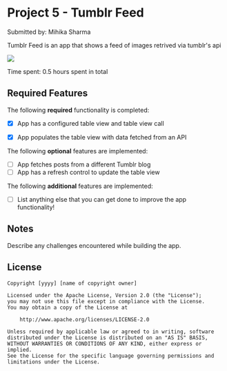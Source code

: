 # Project 5 - Tumblr Feed

Submitted by: Mihika Sharma

Tumblr Feed is an app that shows a feed of images retrived via tumblr's api
<div>
    <a href="https://www.loom.com/share/0f27ec4c53d7414eb3521a843fa733a0">
      <img style="max-width:300px;" src="https://cdn.loom.com/sessions/thumbnails/0f27ec4c53d7414eb3521a843fa733a0-with-play.gif">
    </a>
  </div>

Time spent: 0.5 hours spent in total

## Required Features

The following **required** functionality is completed:

- [x] App has a configured table view and table view call
- [x] App populates the table view with data fetched from an API


The following **optional** features are implemented:

- [ ] App fetches posts from a different Tumblr blog
- [ ] App has a refresh control to update the table view

The following **additional** features are implemented:

- [ ] List anything else that you can get done to improve the app functionality!



## Notes

Describe any challenges encountered while building the app.

## License

    Copyright [yyyy] [name of copyright owner]

    Licensed under the Apache License, Version 2.0 (the "License");
    you may not use this file except in compliance with the License.
    You may obtain a copy of the License at

        http://www.apache.org/licenses/LICENSE-2.0

    Unless required by applicable law or agreed to in writing, software
    distributed under the License is distributed on an "AS IS" BASIS,
    WITHOUT WARRANTIES OR CONDITIONS OF ANY KIND, either express or implied.
    See the License for the specific language governing permissions and
    limitations under the License.

